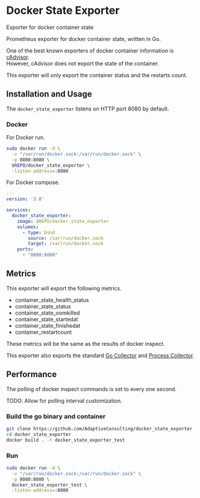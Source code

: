 # Docker State Exporter

Exporter for docker container state

Prometheus exporter for docker container state, written in Go.

One of the best known exporters of docker container information is [cAdvisor](https://github.com/google/cadvisor).\
However, cAdvisor does not export the state of the container.

This exporter will only export the container status and the restarts count.

## Installation and Usage

The `docker_state_exporter` listens on HTTP port 8080 by default.

### Docker

For Docker run.

```bash
sudo docker run -d \
  -v "/var/run/docker.sock:/var/run/docker.sock" \
  -p 8080:8080 \
  $REPO/docker_state_exporter \
  -listen-address=:8080
```

For Docker compose.

```yaml
---
version: '3.8'

services:
  docker_state_exporter:
    image: $REPO/docker_state_exporter
    volumes:
      - type: bind
        source: /var/run/docker.sock
        target: /var/run/docker.sock
    ports:
      - "8080:8080"
```

## Metrics

This exporter will export the following metrics.

- container_state_health_status
- container_state_status
- container_state_oomkilled
- container_state_startedat
- container_state_finishedat
- container_restartcount

These metrics will be the same as the results of docker inspect.

This exporter also exports the standard
[Go Collector](https://pkg.go.dev/github.com/prometheus/client_golang/prometheus#NewGoCollector)
and [Process Collector](https://pkg.go.dev/github.com/prometheus/client_golang/prometheus#NewProcessCollector).

## Performance

The polling of docker inspect commands is set to every one second. 

TODO: Allow for polling interval customization.

### Build the go binary and container

```bash
git clone https://github.com/AdaptiveConsulting/docker_state_exporter
cd docker_state_exporter
docker build . -t docker_state_exporter_test
```

### Run

```bash
sudo docker run -d \
  -v "/var/run/docker.sock:/var/run/docker.sock" \
  -p 8080:8080 \
  docker_state_exporter_test \
  -listen-address=:8080
```
